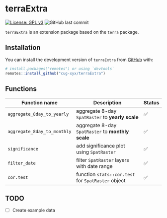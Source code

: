 # terraExtra

<!-- badges: start -->

[![License: GPL
v3](https://img.shields.io/badge/License-GPLv3-blue.svg)](https://www.gnu.org/licenses/gpl-3.0)
![GitHub last
commit](https://img.shields.io/github/last-commit/cug-xyx/terraExtra)

<!-- badges: end -->

`terraExtra` is an extension package based on the `terra` package.

## Installation

You can install the development version of `terraExtra` from
[GitHub](https://github.com/) with:

``` r
# install.packages("remotes") or using `devtools`
remotes::install_github("cug-xyx/terraExtra")
```

## Functions

| Function name               | Description                                        | Status |
| --------------------------- | -------------------------------------------------- | ------ |
| `aggregate_8day_to_yearly`  | aggregate 8-day `SpatRaster` to **yearly scale**   | ✅     |
| `aggregate_8day_to_monthly` | aggregate 8-day `SpatRaster` to **monthly scale**  | ✅     |
| `significance`              | add significance plot using `SpatRaster`           | ✅     |
| `filter_date`               | filter `SpatRaster` layers with date range         | ✅     |
| `cor.test`                  | function `stats::cor.test` for `SpatRaster` object | ✅     |

## TODO

- [ ] Create example data
